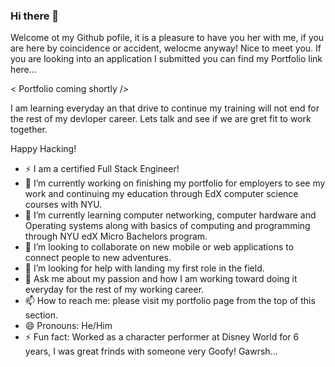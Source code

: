 ### Hi there 👋

Welcome ot my Github pofile, it is a pleasure to have you her with me, if you are here by coincidence or accident, welocme anyway! Nice to meet you. If you are looking into an application I submitted you can find my Portfolio link here...

< Portfolio coming shortly />

I am learning everyday an that drive to continue my training will not end for the rest of my devloper career. Lets talk and see if we are  gret fit to work together.

Happy Hacking!

- ⚡ I am a certified Full Stack Engineer!
- 🔭 I’m currently working on finishing my portfolio for employers to see my work and continuing my education through EdX computer science courses with NYU. 
- 🌱 I’m currently learning computer networking, computer hardware and Operating systems along with basics of computing and programming through NYU edX Micro Bachelors program.
- 👯 I’m looking to collaborate on new mobile or web applications to connect people to new adventures.
- 🤔 I’m looking for help with landing my first role in the field.
- 💬 Ask me about my passion and how I am working toward doing it everyday for the rest of my working career.
- 📫 How to reach me: please visit my portfolio page from the top of this section.
- 😄 Pronouns: He/Him
- ⚡ Fun fact: Worked as a character performer at Disney World for 6 years, I was great frinds with someone very Goofy! Gawrsh...
